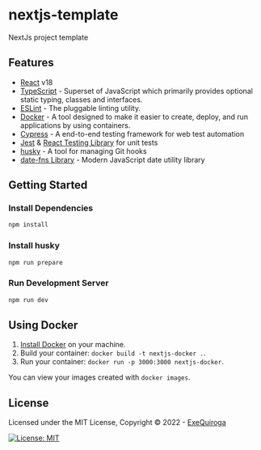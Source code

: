 # nextjs-template
NextJs project template

## Features

* [React](https://reactjs.org/) v18
* [TypeScript](https://typescriptlang.org) - Superset of JavaScript which primarily provides optional static typing, classes and interfaces.
* [ESLint](https://eslint.org/) - The pluggable linting utility.
* [Docker](https://www.docker.com/) - A tool designed to make it easier to create, deploy, and run applications by using containers.
* [Cypress](https://www.cypress.io/) - A end-to-end testing framework for web test automation
* [Jest](https://jestjs.io/) & [React Testing Library](https://testing-library.com/docs/react-testing-library/intro/) for unit tests
* [husky](https://typicode.github.io/husky/#/) - A tool for managing Git hooks
* [date-fns Library](https://date-fns.org/) - Modern JavaScript date utility library

## Getting Started

### Install Dependencies
```bash
npm install
```
### Install husky
```bash
npm run prepare
```

### Run Development Server
```bash
npm run dev
```

## Using Docker

1. [Install Docker](https://docs.docker.com/get-docker/) on your machine.
1. Build your container: `docker build -t nextjs-docker .`.
1. Run your container: `docker run -p 3000:3000 nextjs-docker`.

You can view your images created with `docker images`.

## License
Licensed under the MIT License, Copyright © 2022 - [ExeQuiroga](https://exequiroga.dev)

[![License: MIT](https://img.shields.io/badge/License-MIT-yellow.svg)](https://opensource.org/licenses/MIT)